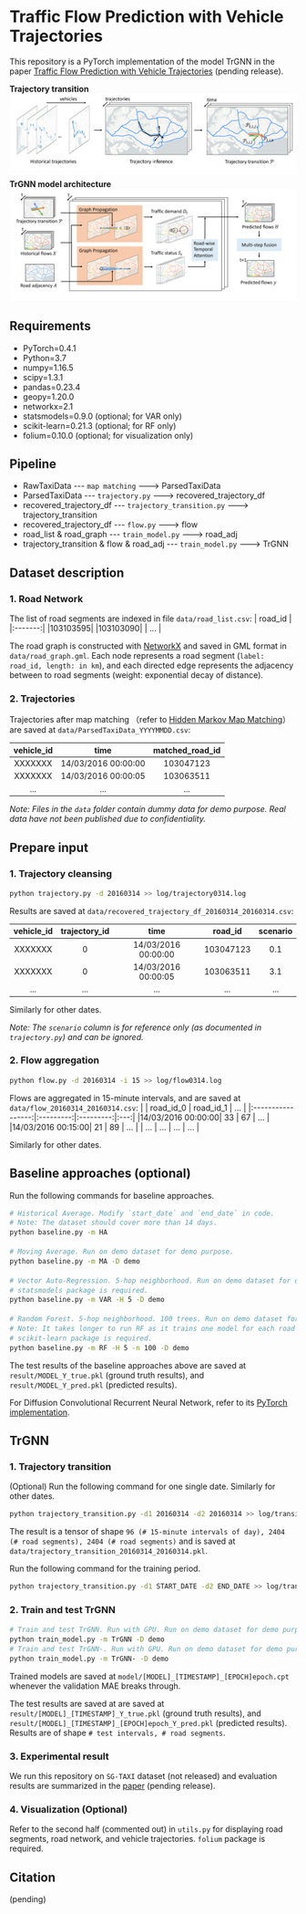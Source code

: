 # Traffic Flow Prediction with Vehicle Trajectories

This repository is a PyTorch implementation of the model TrGNN in the paper [Traffic Flow Prediction with Vehicle Trajectories](https://github.com/mingqian000/TrGNN) (pending release).

**Trajectory transition**
![Trajectory transition](figure/TrGNN_trajectory_transition.jpg)

**TrGNN model architecture**
![TrGNN model architecture](figure/TrGNN_model_architecture.jpg)



## Requirements

* PyTorch=0.4.1
* Python=3.7
* numpy=1.16.5
* scipy=1.3.1
* pandas=0.23.4
* geopy=1.20.0
* networkx=2.1
* statsmodels=0.9.0 (optional; for VAR only)
* scikit-learn=0.21.3 (optional; for RF only)
* folium=0.10.0 (optional; for visualization only)



## Pipeline

* RawTaxiData --- `map matching` ---> ParsedTaxiData
* ParsedTaxiData --- `trajectory.py` ---> recovered_trajectory_df
* recovered_trajectory_df --- `trajectory_transition.py` ---> trajectory_transition
* recovered_trajectory_df --- `flow.py` ---> flow
* road_list & road_graph --- `train_model.py` ---> road_adj
* trajectory_transition & flow & road_adj --- `train_model.py` ---> TrGNN



## Dataset description

### 1. Road Network

The list of road segments are indexed in file `data/road_list.csv`:
| road_id |
|:-------:|
|103103595|
|103103090|
|   ...   |

The road graph is constructed with [NetworkX](https://networkx.github.io/documentation/stable/tutorial.html) and saved in GML format in `data/road_graph.gml`. Each node represents a road segment (`label: road_id, length: in km`), and each directed edge represents the adjacency between to road segments (weight: exponential decay of distance).

### 2. Trajectories

Trajectories after map matching （refer to [Hidden Markov Map Matching](https://www.microsoft.com/en-us/research/publication/hidden-markov-map-matching-noise-sparseness/)） are saved at `data/ParsedTaxiData_YYYYMMDD.csv`:

| vehicle_id |        time       | matched_road_id |
|:----------:|:-----------------:|:---------------:|
|   XXXXXXX  |14/03/2016 00:00:00|    103047123    |
|   XXXXXXX  |14/03/2016 00:00:05|    103063511    |
|     ...    |        ...        |       ...       |

*Note:
Files in the `data` folder contain dummy data for demo purpose. Real data have not been published due to confidentiality.*



## Prepare input

### 1. Trajectory cleansing

```bash
python trajectory.py -d 20160314 >> log/trajectory0314.log
```

Results are saved at `data/recovered_trajectory_df_20160314_20160314.csv`:

| vehicle_id | trajectory_id |        time       | road_id | scenario |
|:----------:|:-------------:|:-----------------:|:-------:|:--------:|
|   XXXXXXX  |       0       |14/03/2016 00:00:00|103047123|    0.1   |
|   XXXXXXX  |       0       |14/03/2016 00:00:05|103063511|    3.1   |
|     ...    |      ...      |        ...        |   ...   |    ...   |

Similarly for other dates.
 
*Note: The `scenario` column is for reference only (as documented in `trajectory.py`) and can be ignored.*


### 2. Flow aggregation

```bash
python flow.py -d 20160314 -i 15 >> log/flow0314.log
```

Flows are aggregated in 15-minute intervals, and are saved at `data/flow_20160314_20160314.csv`:
|                   | road_id_0 | road_id_1 | ... |
|:-----------------:|:---------:|:---------:|:---:|
|14/03/2016 00:00:00|     33    |     67    | ... |
|14/03/2016 00:15:00|     21    |     89    | ... |
|        ...        |    ...    |    ...    | ... |

Similarly for other dates.



## Baseline approaches (optional)

Run the following commands for baseline approaches.

```bash
# Historical Average. Modify `start_date` and `end_date` in code. 
# Note: The dataset should cover more than 14 days.
python baseline.py -m HA

# Moving Average. Run on demo dataset for demo purpose.
python baseline.py -m MA -D demo

# Vector Auto-Regression. 5-hop neighborhood. Run on demo dataset for demo purpose.
# statsmodels package is required.
python baseline.py -m VAR -H 5 -D demo

# Random Forest. 5-hop neighborhood. 100 trees. Run on demo dataset for demo purpose.
# Note: It takes longer to run RF as it trains one model for each road segment separately.
# scikit-learn package is required.
python baseline.py -m RF -H 5 -n 100 -D demo
```

The test results of the baseline approaches above are saved at `result/MODEL_Y_true.pkl` (ground truth results), and `result/MODEL_Y_pred.pkl` (predicted results).

For Diffusion Convolutional Recurrent Neural Network, refer to its [PyTorch implementation](https://github.com/chnsh/DCRNN_PyTorch).



## TrGNN

### 1. Trajectory transition

(Optional) Run the following command for one single date. Similarly for other dates.
```bash
python trajectory_transition.py -d1 20160314 -d2 20160314 >> log/transition0314.log
``` 
The result is a tensor of shape `96 (# 15-minute intervals of day), 2404 (# road segments), 2404 (# road segments)` and is saved at `data/trajectory_transition_20160314_20160314.pkl`.

Run the following command for the training period.
```bash
python trajectory_transition.py -d1 START_DATE -d2 END_DATE >> log/transition0314.log
```


### 2.  Train and test TrGNN

```bash
# Train and test TrGNN. Run with GPU. Run on demo dataset for demo purpose.
python train_model.py -m TrGNN -D demo
# Train and test TrGNN-. Run with GPU. Run on demo dataset for demo purpose.
python train_model.py -m TrGNN- -D demo
```

Trained models are saved at `model/[MODEL]_[TIMESTAMP]_[EPOCH]epoch.cpt` whenever the validation MAE breaks through. 

The test results are saved at are saved at `result/[MODEL]_[TIMESTAMP]_Y_true.pkl` (ground truth results), and `result/[MODEL]_[TIMESTAMP]_[EPOCH]epoch_Y_pred.pkl` (predicted results). Results are of shape `# test intervals, # road segments`.


### 3. Experimental result

We run this repository on `SG-TAXI` dataset (not released) and evaluation results are summarized in the [paper](https://github.com/mingqian000/TrGNN) (pending release).


### 4. Visualization (Optional)
Refer to the second half (commented out) in `utils.py` for displaying road segments, road network, and vehicle trajectories. `folium` package is required.


## Citation
(pending)